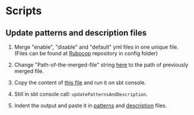 # Scripts


## Update patterns and description files

1. Merge "enable", "disable" and "default" yml files in one unique file. (Files can be found at [Rubocop](http://batsov.com/rubocop/) repository in config folder)

2. Change "Path-of-the-merged-file" string [here](patterns-description-generator.scala) to the path of previously merged file.

3. Copy the content of [this file](patterns-description-generator.scala) and run it on sbt console.

4. Still in sbt console call: ```updatePatternsAndDescription```. 

5. Indent the output and paste it in [patterns](../src/main/resources/docs/patterns.json) and [description](../src/main/resources/docs/description/description.json) files.